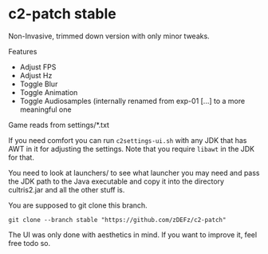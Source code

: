 # c2-patch stable

Non-Invasive, trimmed down version with only minor tweaks. 

Features
- Adjust FPS
- Adjust Hz
- Toggle Blur
- Toggle Animation
- Toggle Audiosamples (internally renamed from exp-01 [...] to a more meaningful one

Game reads from settings/*.txt

If you need comfort you can run `c2settings-ui.sh` with any JDK that has AWT in it for adjusting the settings. Note that you require `libawt` in the JDK for that.

You need to look at launchers/ to see what launcher you may need and pass the JDK path to the Java executable and copy it into the directory cultris2.jar and all the other stuff is.

You are supposed to git clone this branch.

`git clone --branch stable "https://github.com/zDEFz/c2-patch"`

The UI was only done with aesthetics in mind. If you want to improve it, feel free todo so.
